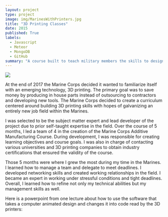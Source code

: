 ```yaml
---
layout: project
type: project
image: img/MarinesWithPrinters.jpg
title: "3D Printing Classes"
date: 2015
published: True
labels:
  - Javascript
  - Meteor
  - MongoDB
  - GitHub
summary: "A course built to teach military members the skills to design and make 3D printed parts"
---
```


<img class="img-fluid" src="../img/1MarineWprinter.jnp">

At the end of 2017 the Marine Corps decided it wanted to familiarize itself with an emerging technology, 3D printing. The primary goal was to save money by producing in house parts instead of outsourcing to contractors and developing new tools. The Marine Corps decided to create a curriculum centered around building 3D printing skills with hopes of galvanizing an entirely new job field within the Marines. 


I was selected to be the subject matter expert and lead developer of the project due to prior self-taught expertise in the field. Over the course of 5 months, I led a team of 4 in the creation of the Marine Corps Additive Manufacturing Course. During development, I was responsible for creating learning objectives and course goals. I was also in charge of contacting various universities and 3D printing companies to obtain industry certifications that ensured the validity of the course. 


Those 5 months were where I grew the most during my time in the Marines. I learned how to manage a team and delegate to meet deadlines. I developed networking skills and created working relationships in the field. I became an expert in working under stressful conditions and tight deadlines. Overall, I learned how to refine not only my technical abilities but my management skills as well. 

Here is a powerpoint from one lecture about how to use the software that takes a computer animated design and changes it into code read by the 3D printers:



